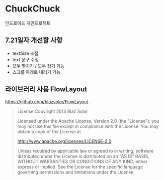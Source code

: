 # ChuckChuck
안드로이드 개인프로젝트

## 7.21일자 개선할 사항
- textSize 조절
- text 문구 수정
- 모두 펼치기 / 모두 접기 기능
- 스크롤 아래로 내리기 기능

## 라이브러리 사용 FlowLayout
https://github.com/blazsolar/FlowLayout

>License
>Copyright 2013 Blaž Šolar
>
>Licensed under the Apache License, Version 2.0 (the "License");
>you may not use this file except in compliance with the License.
>You may obtain a copy of the License at
>
>   http://www.apache.org/licenses/LICENSE-2.0
>
>Unless required by applicable law or agreed to in writing, software
>distributed under the License is distributed on an "AS IS" BASIS,
>WITHOUT WARRANTIES OR CONDITIONS OF ANY KIND, either express or implied.
>See the License for the specific language governing permissions and
>limitations under the License.

